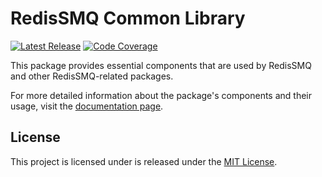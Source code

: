 # RedisSMQ Common Library

[![Latest Release](https://img.shields.io/github/v/release/weyoss/redis-smq?include_prereleases&label=release&color=green&style=flat-square)](https://github.com/weyoss/redis-smq/releases)
[![Code Coverage](https://img.shields.io/codecov/c/github/weyoss/redis-smq?flag=redis-smq-common&style=flat-square)](https://app.codecov.io/github/weyoss/redis-smq/tree/master/packages/redis-smq-common)

This package provides essential components that are used by RedisSMQ and other RedisSMQ-related packages.

For more detailed information about the package's components and their usage, visit the [documentation page](https://github.com/weyoss/redis-smq/tree/master/packages/redis-smq-common/docs).

## License

This project is licensed under is released under the [MIT License](https://github.com/weyoss/redis-smq/blob/master/LICENSE).
